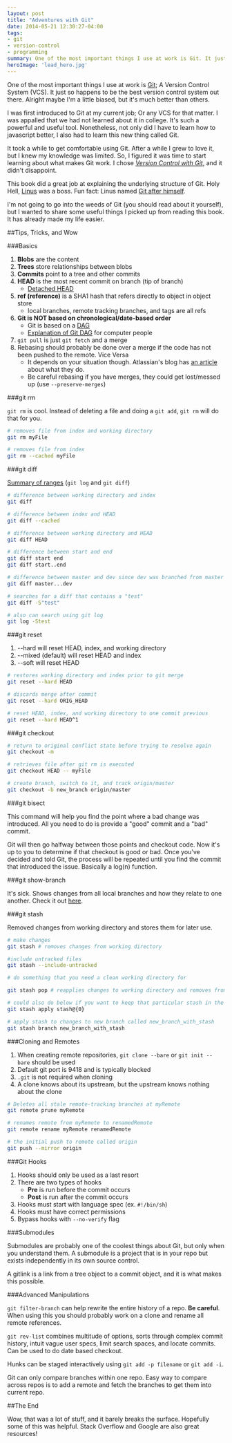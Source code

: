 ```yaml
---
layout: post
title: "Adventures with Git"
date: 2014-05-21 12:30:27-04:00
tags:
- git
- version-control
- programming
summary: One of the most important things I use at work is Git. It just so happens to be the best version control system out there. Alright maybe I'm a little biased, but it's much better than others. Time to explore what I found after diving deeper into Git
heroImage: 'lead_hero.jpg'
---
```


One of the most important things I use at work is [Git][1]; A Version Control System (VCS). It just so happens to be the best version control system out there. Alright maybe I'm a little biased, but it's much better than others.

I was first introduced to Git at my current job; Or any VCS for that matter. I was appalled that we had not learned about it in college. It's such a powerful and useful tool. Nonetheless, not only did I have to learn how to javascript better, I also had to learn this new thing called Git.

It took a while to get comfortable using Git. After a while I grew to love it, but I knew my knowledge was limited. So, I figured it was time to start learning about what makes Git work. I chose *[Version Control with Git][2]*, and it didn't disappoint.

This book did a great job at explaining the underlying structure of Git. Holy Hell, [Linus][4] was a boss. Fun fact: Linus named [Git after himself][3].

I'm not going to go into the weeds of Git (you should read about it yourself), but I wanted to share some useful things I picked up from reading this book. It has already made my life easier.

##Tips, Tricks, and Wow

###Basics

1. **Blobs** are the content
1. **Trees** store relationships between blobs
1. **Commits** point to a tree and other commits
1. **HEAD** is the most recent commit on branch (tip of branch)
    * [Detached HEAD][5]
1. **ref (reference)** is a SHA1 hash that refers directly to object in object store
    * local branches, remote tracking branches, and tags are all refs
1. **Git is NOT based on chronological/date-based order**
    * Git is based on a [DAG][8]
    * [Explanation of Git DAG][9] for computer people
1. `git pull` is just `git fetch` and a merge
1. Rebasing should probably be done over a merge if the code has not been pushed to the remote. Vice Versa
    * It depends on your situation though. Atlassian's blog has [an article][10] about what they do.
    * Be careful rebasing if you have merges, they could get lost/messed up (use `--preserve-merges`)


###git rm

`git rm` is cool. Instead of deleting a file and doing a `git add`, `git rm` will do that for you.

```bash
# removes file from index and working directory
git rm myFile

# removes file from index
git rm --cached myFile
```

###git diff

[Summary of ranges][7] (`git log` and `git diff`)

```bash
# difference between working directory and index
git diff

# difference between index and HEAD
git diff --cached

# difference between working directory and HEAD
git diff HEAD

# difference between start and end
git diff start end
git diff start..end

# difference between master and dev since dev was branched from master
git diff master...dev

# searches for a diff that contains a "test"
git diff -S"test"

# also can search using git log
git log -Stest
```

###git reset

1. --hard will reset HEAD, index, and working directory
2. --mixed (default) will reset HEAD and index
3. --soft will reset HEAD

```bash
# restores working directory and index prior to git merge
git reset --hard HEAD

# discards merge after commit
git reset --hard ORIG_HEAD

# reset HEAD, index, and working directory to one commit previous
git reset --hard HEAD^1
```

###git checkout

```bash
# return to original conflict state before trying to resolve again
git checkout -m

# retrieves file after git rm is executed
git checkout HEAD -- myFile

# create branch, switch to it, and track origin/master
git checkout -b new_branch origin/master
```

###git bisect

This command will help you find the point where a bad change was introduced. All you need to do is provide a "good" commit and a "bad" commit.

Git will then go halfway between those points and checkout code. Now it's up to you to determine if that checkout is good or bad. Once you've decided and told Git, the process will be repeated until you find the commit that introduced the issue. Basically a log(n) function.

###git show-branch

It's sick. Shows changes from all local branches and how they relate to one another. Check it out [here][6].

###git stash

Removed changes from working directory and stores them for later use.

```bash
# make changes
git stash # removes changes from working directory

#include untracked files
git stash --include-untracked

# do something that you need a clean working directory for

git stash pop # reapplies changes to working directory and removes from stash stack

# could also do below if you want to keep that particular stash in the stack
git stash apply stash@{0}

# apply stash to changes to new branch called new_branch_with_stash
git stash branch new_branch_with_stash
```

###Cloning and Remotes

1. When creating remote repositories, `git clone --bare` or `git init --bare` should be used
2. Default git port is 9418 and is typically blocked
3. `.git` is not required when cloning
4. A clone knows about its upstream, but the upstream knows nothing about the clone

```bash
# Deletes all stale remote-tracking branches at myRemote
git remote prune myRemote

# renames remote from myRemote to renamedRemote
git remote rename myRemote renamedRemote

# the initial push to remote called origin
git push --mirror origin
```

###Git Hooks

1. Hooks should only be used as a last resort
1. There are two types of hooks
    * **Pre** is run before the commit occurs
    * **Post** is run after the commit occurs
1. Hooks must start with language spec (ex. `#!/bin/sh`)
1. Hooks must have correct permissions
1. Bypass hooks with `--no-verify` flag

###Submodules

Submodules are probably one of the coolest things about Git, but only when you understand them. A submodule is a project that is in your repo but exists independently in its own source control.

A gitlink is a link from a tree object to a commit object, and it is what makes this possible.

###Advanced Manipulations

`git filter-branch` can help rewrite the entire history of a repo. **Be careful**. When using this you should probably work on a clone and rename all remote references.

`git rev-list` combines multitude of options, sorts through complex commit history, intuit vague user specs, limit search spaces, and locate commits. Can be used to do date based checkout.

Hunks can be staged interactively using `git add -p filename` or `git add -i`.

Git can only compare branches within one repo. Easy way to compare across repos is to add a remote and fetch the branches to get them into current repo.

##The End

Wow, that was a lot of stuff, and it barely breaks the surface. Hopefully some of this was helpful. Stack Overflow and Google are also great resources!


[1]: http://git-scm.com/
[2]: http://shop.oreilly.com/product/9780596520137.do
[3]: http://en.wikipedia.org/wiki/Git_(slang)
[4]: http://en.wikipedia.org/wiki/Linus_Torvalds
[5]: http://git-scm.com/docs/git-checkout#_detached_head
[6]: https://www.kernel.org/pub/software/scm/git/docs/git-show-branch.html
[7]: https://wincent.com/wiki/Git_%22range%22_or_%22dot%22_syntax
[8]: http://en.wikipedia.org/wiki/Directed_acyclic_graph
[9]: http://eagain.net/articles/git-for-computer-scientists/
[10]: https://blogs.atlassian.com/2013/10/git-team-workflows-merge-or-rebase/
